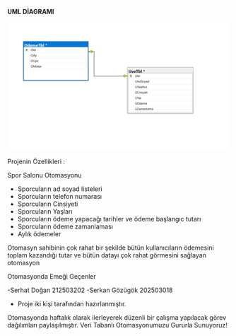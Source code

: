  **UML DİAGRAMI**                                     

<img src="space.png" width="auto">

Projenin Özellikleri :

Spor Salonu Otomasyonu
- Sporcuların ad soyad listeleri 
- Sporcuların telefon numarası 
- Sporcuların Cinsiyeti
- Sporcuların Yaşları
- Sporcuların ödeme yapacağı tarihler ve ödeme başlangıc tutarı 
- Sporcuların ödeme zamanlaması 
- Aylık ödemeler

Otomasyn sahibinin çok rahat bir şekilde bütün kullanıcıların ödemesini toplam kazandığı tutar ve bütün datayı çok rahat görmesini sağlayan otomasyon

Otomasyonda Emeği Geçenler

-Serhat Doğan 212503202 
-Serkan Gözügök 202503018 
- Proje iki kişi tarafından hazırlanmıştır.


Otomasyonda haftalık olarak ilerleyerek düzenli bir çalışma yapılacak görev dağılımları paylaşılmıştır.
Veri Tabanlı Otomasyonumuzu Gururla Sunuyoruz!
